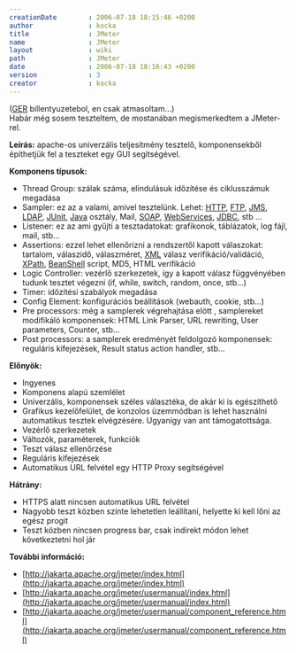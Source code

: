 ```yaml
---
creationDate        : 2006-07-18 18:15:46 +0200 
author              : kocka 
title               : JMeter 
name                : JMeter 
layout              : wiki 
path                : JMeter 
date                : 2006-07-18 18:16:43 +0200 
version             : 3 
creator             : kocka 
---
```

([GER](Ger.html) billentyuzetebol, en csak atmasoltam...)<br/>
Habár még sosem teszteltem, de mostanában megismerkedtem a JMeter-rel.

__Leírás:__ apache-os univerzális teljesítmény tesztelő, komponensekből építhetjük fel a teszteket egy GUI segítségével. 

__Komponens típusok:__

*   Thread Group: szálak száma, elindulásuk időzítése és ciklusszámuk megadása
*   Sampler: ez az a valami, amivel tesztelünk. Lehet: [HTTP](HTTP.html), [FTP](FTP.html), [JMS](JMS.html), [LDAP](LDAP.html), [JUnit](junit.html), [Java](java.html) osztály, Mail, [SOAP](SOAP.html), [WebServices](WebServices.html), [JDBC](JDBC.html), stb …
*   Listener: ez az ami gyűjti a tesztadatokat: grafikonok, táblázatok, log fájl, mail, stb…
*   Assertions: ezzel lehet ellenőrizni a rendszertől kapott válaszokat: tartalom, válaszidő, válaszméret, [XML](XML.html) válasz verifikáció/validáció, [XPath](XPath.html), [BeanShell](BeanShell.html) script, MD5, HTML verifikáció
*   Logic Controller: vezérlő szerkezetek, így a kapott válasz függvényében tudunk tesztet végezni (if, while, switch, random, once, stb…)
*   Timer: időzítési szabályok megadása
*   Config Element: konfigurációs beállítások (webauth, cookie, stb…)
*   Pre processors: még a samplerek végrehajtása elött , samplereket modifikáló komponensek: HTML Link Parser, URL rewriting, User parameters, Counter, stb…
*   Post processors: a samplerek eredményét feldolgozó komponensek: reguláris kifejezések, Result status action handler,  stb…

__Előnyök:__

*   Ingyenes
*   Komponens alapú szemlélet
*   Univerzális, komponensek széles választéka, de akár ki is egészíthető
*   Grafikus kezelőfelület, de konzolos üzemmódban is lehet használni automatikus tesztek elvégzésére. Ugyanígy van ant támogatottsága.
*   Vezérlő szerkezetek
*   Változók, paraméterek, funkciók
*   Teszt válasz ellenőrzése
*   Reguláris kifejezések
*   Automatikus URL felvétel egy HTTP Proxy segítségével

__Hátrány:__

*   HTTPS alatt nincsen automatikus URL felvétel
*   Nagyobb teszt közben szinte lehetetlen leállítani, helyette ki kell lőni az egész progit
*   Teszt közben nincsen progress bar, csak indirekt módon lehet következtetni hol jár

__További információ:__

*   [http://jakarta.apache.org/jmeter/index.html](http://jakarta.apache.org/jmeter/index.html)
*   [http://jakarta.apache.org/jmeter/usermanual/index.html](http://jakarta.apache.org/jmeter/usermanual/index.html)
*   [http://jakarta.apache.org/jmeter/usermanual/component_reference.html](http://jakarta.apache.org/jmeter/usermanual/component_reference.html)
